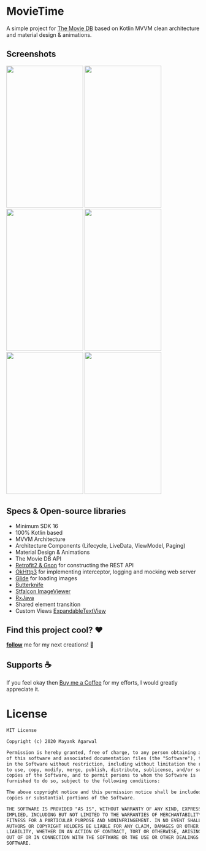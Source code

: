 # MovieTime

A simple project for [The Movie DB](https://www.themoviedb.org) based on Kotlin MVVM clean architecture and material design & animations.<br>

## Screenshots

<p align="left">
<img src="https://user-images.githubusercontent.com/20970704/80111604-b8805800-859d-11ea-9037-3d59ce777d93.png" width = "200" height = "370"  />
<img src="https://user-images.githubusercontent.com/20970704/80112953-4f99df80-859f-11ea-8e44-80d56bf040b7.png" width = "200" height = "370"  />
<img src="https://user-images.githubusercontent.com/20970704/80112961-5294d000-859f-11ea-8ec5-4151006b8f98.png" width = "200" height = "370"  />
<img src="https://user-images.githubusercontent.com/20970704/80112851-33963e00-859f-11ea-8e20-605aca7e9ab5.png" width = "200" height = "370"  />
<img src="https://user-images.githubusercontent.com/20970704/80112940-4c065880-859f-11ea-94c4-1fc3577a8612.png" width = "200" height = "370"  />
<img src="https://user-images.githubusercontent.com/20970704/80113212-a30c2d80-859f-11ea-823d-bdfc40533314.png" width = "200" height = "370"
<p/>

## Specs & Open-source libraries
- Minimum SDK 16
- 100% Kotlin based
- MVVM Architecture
- Architecture Components (Lifecycle, LiveData, ViewModel, Paging)
- Material Design & Animations
- The Movie DB API
- [Retrofit2 & Gson](https://github.com/square/retrofit) for constructing the REST API
- [OkHttp3](https://github.com/square/okhttp) for implementing interceptor, logging and mocking web server
- [Glide](https://github.com/bumptech/glide) for loading images
- [Butterknife](https://github.com/JakeWharton/butterknife)
- [Stfalcon ImageViewer](https://github.com/stfalcon-studio/StfalconImageViewer)
- [RxJava](https://github.com/ReactiveX/RxJava)
- Shared element transition
- Custom Views [ExpandableTextView](https://github.com/Manabu-GT/ExpandableTextView)


## Find this project cool? :heart:
__[follow](https://github.com/mack997)__ me for my next creations! 🤩

## Supports :coffee:
If you feel okay then [Buy me a Coffee](https://www.buymeacoffee.com/mack0997) for my efforts, I would greatly appreciate it. <br>

# License
```xml
MIT License

Copyright (c) 2020 Mayank Agarwal

Permission is hereby granted, free of charge, to any person obtaining a copy
of this software and associated documentation files (the "Software"), to deal
in the Software without restriction, including without limitation the rights
to use, copy, modify, merge, publish, distribute, sublicense, and/or sell
copies of the Software, and to permit persons to whom the Software is
furnished to do so, subject to the following conditions:

The above copyright notice and this permission notice shall be included in all
copies or substantial portions of the Software.

THE SOFTWARE IS PROVIDED "AS IS", WITHOUT WARRANTY OF ANY KIND, EXPRESS OR
IMPLIED, INCLUDING BUT NOT LIMITED TO THE WARRANTIES OF MERCHANTABILITY,
FITNESS FOR A PARTICULAR PURPOSE AND NONINFRINGEMENT. IN NO EVENT SHALL THE
AUTHORS OR COPYRIGHT HOLDERS BE LIABLE FOR ANY CLAIM, DAMAGES OR OTHER
LIABILITY, WHETHER IN AN ACTION OF CONTRACT, TORT OR OTHERWISE, ARISING FROM,
OUT OF OR IN CONNECTION WITH THE SOFTWARE OR THE USE OR OTHER DEALINGS IN THE
SOFTWARE.
```

